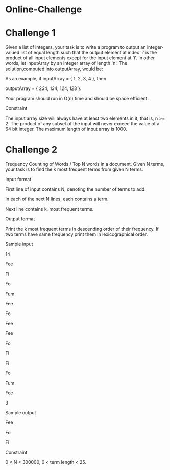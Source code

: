 Online-Challenge
================

Challenge 1
===========

Given a list of integers, your task is to write a program to output an integer-valued list of equal length such that the output element at index 'i' is the product of all input elements except for the input element at 'i'.
In other words, let inputArray by an integer array of length 'n'. The solution,computed into outputArray, would be:

As an example, if inputArray = { 1, 2, 3, 4 }, then

outputArray = { 2*3*4, 1*3*4, 1*2*4, 1*2*3 }.

Your program should run in O(n) time and should be space efficient.

Constraint

The input array size will always have at least two elements in it, that is, n >= 2.
The product of any subset of the input will never exceed the value of a 64 bit integer.
The maximum length of input array is 1000.


Challenge 2
===========
Frequency Counting of Words / Top N words in a document. Given N terms, your task is to find the k most frequent terms from given N terms.

Input format

First line of input contains N, denoting the number of terms to add. 

In each of the next N lines, each contains a term.

Next line contains k, most frequent terms.

Output format

Print the k most frequent terms in descending order of their frequency. If two terms have same frequency print them in lexicographical order.

Sample input

14

Fee

Fi

Fo

Fum

Fee

Fo

Fee

Fee

Fo

Fi

Fi

Fo

Fum

Fee

3

Sample output

Fee

Fo

Fi

Constraint

0 < N < 300000, 
0 < term length < 25.

